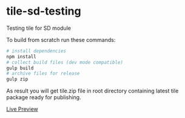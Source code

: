 # tile-sd-testing
Testing tile for SD module


To build from scratch run these commands:
```bash
# install dependencies
npm install
# collect build files (dev mode compatible)
gulp build
# archive files for release
gulp zip
```

As result you will get tile.zip file in root directory containing latest tile package ready for publishing.

[Live Preview][preview]

[preview]: https://material.io/resizer/#device=handset&url=https%3A%2F%2Fnexpaq.github.io%2Ftile-sd-testing%2F&width=360